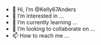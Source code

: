 - 👋 Hi, I’m @Kelly67Anders
- 👀 I’m interested in ...
- 🌱 I’m currently learning ...
- 💞️ I’m looking to collaborate on ...
- 📫 How to reach me ...

<!---
Kelly67Anders/Kelly67Anders is a ✨ special ✨ repository because its `README.md` (this file) appears on your GitHub profile.
You can click the Preview link to take a look at your changes.
--->
